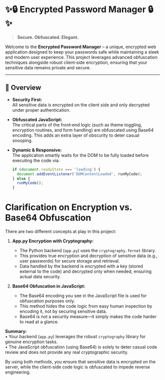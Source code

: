 # ✨🔒 Encrypted Password Manager 🔒✨

> **Secure. Obfuscated. Elegant.**

Welcome to the **Encrypted Password Manager** – a unique, encrypted web application designed to keep your passwords safe while maintaining a sleek and modern user experience. This project leverages advanced obfuscation techniques alongside robust client‐side encryption, ensuring that your sensitive data remains private and secure.


----



## 🎯 Overview

- **Security First:**  
  All sensitive data is encrypted on the client side and only decrypted under proper authentication.

- **Obfuscated JavaScript:**  
  The critical parts of the front‑end logic (such as theme toggling, encryption routines, and form handling) are obfuscated using Base64 encoding. This adds an extra layer of obscurity to deter casual snooping.

- **Dynamic & Responsive:**  
  The application smartly waits for the DOM to be fully loaded before executing the code via:
  ```javascript
  if (document.readyState === 'loading') {
    document.addEventListener('DOMContentLoaded', runMyCode);
  } else {
    runMyCode();
  }

# Clarification on Encryption vs. Base64 Obfuscation

There are two different concepts at play in this project:

1. **App.py Encryption with Cryptography:**  
   - The Python backend (`app.py`) uses the `cryptography.fernet` library.  
   - This provides true encryption and decryption of sensitive data (e.g., user passwords) for secure storage and retrieval.  
   - Data handled by the backend is encrypted with a key (stored external to the code) and decrypted only when needed, ensuring actual data security.

2. **Base64 Obfuscation in JavaScript:**  
   - The Base64 encoding you see in the JavaScript file is used for obfuscation purposes only.  
   - This method hides the code logic from easy human inspection by encoding it, not by securing sensitive data.  
   - Base64 is not a security measure—it simply makes the code harder to read at a glance.

**Summary:**  
• Your backend (`app.py`) leverages the robust `cryptography` library for genuine encryption tasks.  
• The JavaScript obfuscation (using Base64) is solely to deter casual code review and does not provide any real cryptographic security.

By using both methods, you ensure that sensitive data is encrypted on the server, while the client-side code logic is obfuscated to impede reverse engineering.

